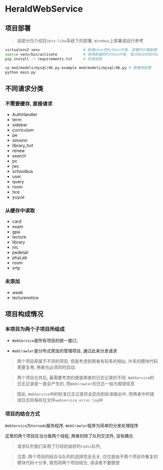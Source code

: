 # HeraldWebService


## 项目部署

> 该部分仅介绍在`Unix-like`系统下的部署, `Windows`上部署请自行参考

```bash
virtualenv2 venv                    # 新建venv的Python环境, 部署时只需新建一次
source venv/bin/activate            # 使用新建的Python环境, 每次启动项目时必须
pip install -r requirements.txt     # 安装依赖

cp mod/models/mysql/db.py.example mod/models/mysql/db.py # 数据库配置
python main.py
```


## 不同请求分类

### 不需要缓存, 直接请求

* AuthHandler
* term
* sidebar
* curriculum
* pe
* simsimi
* library_hot
* renew
* search
* pc
* jwc
* schoolbus
* user
* query
* room
* tice
* yuyue

### 从缓存中读取

* card
* exam
* gpa
* lecture
* library
* nic
* pedetail
* phyLab
* room
* srtp

### 未添加
* week
* lecturenotice


## 项目构成情况

### 本项目为两个子项目所组成

* `WebService`是所有项目的统一接口, 

* `WebCrawler`是分布式爬虫的管理项目, 通过此来分发请求

>   两个项目原属于不同的项目, 但是考虑到两者有较多的相似, 
> 许多的模块代码需要复用, 两者也必须同时启动.

>   两个项目合并后, 最需要考虑的便是两者的日志记录的不同.
> `WebService`的日志记录是一直会产生的, 而`WebCrawler`的日志一般为报错信息

> 因此, `WebService`中的标准日志记录将会定向到标准输出中, 
> 而两者中的错误日志将保存在文件`webservice_error.log`中

### 项目的结合方式

`WebService`为`tornado`服务程序, `WebCrawler`程序为简单的分发处理程序

这里的两个项目应当分属两个线程, 两者的除了队列交流外, 没有耦合. 

> 请求队列我们采用了已经封装好的`redis`队列, 

> 注意: 两个项目的结合与队列的选择完全无关, 
> 仅仅是由于两个项目中重复的模块代码十分多, 故而将两个项目结合, 
> 请读者不要臆想

